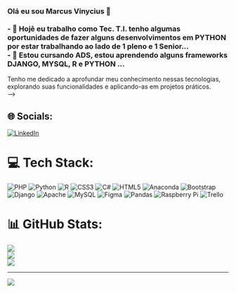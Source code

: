 ### Olá eu sou Marcus Vinycius 👋<br><br>- 🔭 Hojê eu trabalho como Tec. T.I. tenho algumas oportunidades de fazer alguns desenvolvimentos em PYTHON por estar trabalhando ao lado de 1 pleno e 1 Senior...<br>- 🌱 Estou cursando ADS, estou aprendendo alguns frameworks DJANGO, MYSQL, R e PYTHON  ...<br>
Tenho me dedicado a aprofundar meu conhecimento nessas tecnologias, explorando suas funcionalidades e aplicando-as em projetos práticos. <br>-->


## 🌐 Socials:
[![LinkedIn](https://img.shields.io/badge/LinkedIn-%230077B5.svg?logo=linkedin&logoColor=white)](https://www.linkedin.com/in/marcus-vinycius-4aa7b21bb/)

# 💻 Tech Stack:
![PHP](https://img.shields.io/badge/php-%23777BB4.svg?style=plastic&logo=php&logoColor=white) ![Python](https://img.shields.io/badge/python-3670A0?style=plastic&logo=python&logoColor=ffdd54) ![R](https://img.shields.io/badge/r-%23276DC3.svg?style=plastic&logo=r&logoColor=white) ![CSS3](https://img.shields.io/badge/css3-%231572B6.svg?style=plastic&logo=css3&logoColor=white) ![C#](https://img.shields.io/badge/c%23-%23239120.svg?style=plastic&logo=c-sharp&logoColor=white) ![HTML5](https://img.shields.io/badge/html5-%23E34F26.svg?style=plastic&logo=html5&logoColor=white) ![Anaconda](https://img.shields.io/badge/Anaconda-%2344A833.svg?style=plastic&logo=anaconda&logoColor=white) ![Bootstrap](https://img.shields.io/badge/bootstrap-%23563D7C.svg?style=plastic&logo=bootstrap&logoColor=white) ![Django](https://img.shields.io/badge/django-%23092E20.svg?style=plastic&logo=django&logoColor=white) ![Apache](https://img.shields.io/badge/apache-%23D42029.svg?style=plastic&logo=apache&logoColor=white) ![MySQL](https://img.shields.io/badge/mysql-%2300f.svg?style=plastic&logo=mysql&logoColor=white) 	![Figma](https://img.shields.io/badge/figma-%23F24E1E.svg?style=plastic&logo=figma&logoColor=white) ![Pandas](https://img.shields.io/badge/pandas-%23150458.svg?style=plastic&logo=pandas&logoColor=white) ![Raspberry Pi](https://img.shields.io/badge/-RaspberryPi-C51A4A?style=plastic&logo=Raspberry-Pi) ![Trello](https://img.shields.io/badge/Trello-%23026AA7.svg?style=plastic&logo=Trello&logoColor=white)
# 📊 GitHub Stats:
![](https://github-readme-stats.vercel.app/api?username=MarcusViny&theme=dracula&hide_border=false&include_all_commits=true&count_private=false)<br/>
![](https://github-readme-streak-stats.herokuapp.com/?user=MarcusViny&theme=dracula&hide_border=false)<br/>
![](https://github-readme-stats.vercel.app/api/top-langs/?username=MarcusViny&theme=dracula&hide_border=false&include_all_commits=true&count_private=false&layout=compact)

---
[![](https://visitcount.itsvg.in/api?id=MarcusViny&icon=0&color=0)](https://visitcount.itsvg.in)

<!-- Proudly created with GPRM ( https://gprm.itsvg.in ) -->
